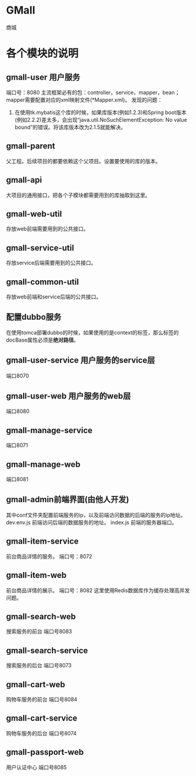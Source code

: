 # GMall
商城

# 各个模块的说明
## gmall-user 用户服务
端口号：8080
主流框架必有的包：controller，service，mapper，bean；mapper需要配置对应的xml映射文件(*Mapper.xml)。
发现的问题：
1. 在使用tk.mybatis这个库的时候，如果库版本(例如1.2.3)和Spring boot版本(例如2.2.2)差太多，会出现“java.util.NoSuchElementException: No value bound”的错误。将该库版本改为2.1.5就能解决。

## gmall-parent
父工程。后续项目的都要依赖这个父项目。设置要使用的库的版本。

## gmall-api
大项目的通用接口，把各个子模块都需要用到的库抽取到这里。

## gmall-web-util
存放web前端需要用到的公共接口。

## gmall-service-util
存放service后端需要用到的公共接口。

## gmall-common-util
存放web前端和service后端的公共接口。

## 配置dubbo服务
在使用tomca部署dubbo的时候，如果使用的是context的标签，那么标签的docBase属性必须是**绝对路径**。

## gmall-user-service 用户服务的service层
端口8070

## gmall-user-web 用户服务的web层
端口8080

## gmall-manage-service
端口8071

## gmall-manage-web
端口8081

## gmall-admin前端界面(由他人开发)
其中conf文件夹配置前端服务的ip，以及前端访问数据的后端的服务的ip地址。
dev.env.js 前端访问后端的数据服务的地址。
index.js 前端的服务器端口。

## gmall-item-service
前台商品详情的服务。
端口号：8072

## gmall-item-web
前台商品详情的展示。
端口号：8082
这里使用Redis数据库作为缓存处理高并发问题。

## gmall-search-web
搜索服务的前台
端口号8083

## gmall-search-service
搜索服务的后台
端口号8073

## gmall-cart-web
购物车服务的前台
端口号8084

## gmall-cart-service
购物车服务的后台
端口号8074

## gmall-passport-web
用户认证中心
端口号8085